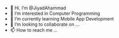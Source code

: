 - 👋 Hi, I’m @JiyadAhammad
- 👀 I’m interested in Computer Programming
- 🌱 I’m currently learning Mobile App Development
- 💞️ I’m looking to collaborate on ...
- 📫 How to reach me ...

<!---
JiyadAhammad/JiyadAhammad is a ✨ special ✨ repository because its `README.md` (this file) appears on your GitHub profile.
You can click the Preview link to take a look at your changes.
--->
